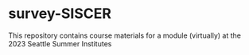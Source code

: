 # survey-SISCER

This repository contains course materials for a module (virtually) at the 2023 Seattle Summer Institutes
